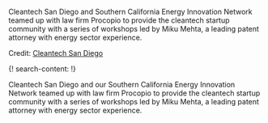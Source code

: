 Cleantech San Diego and Southern California Energy Innovation Network teamed up with law firm Procopio to provide the cleantech startup community with a series of workshops led by Miku Mehta, a leading patent attorney with energy sector experience.

Credit: [Cleantech San Diego](https://cleantechsandiego.org/)

{! search-content: !}

Cleantech San Diego and our Southern California Energy Innovation Network teamed up with law firm Procopio to provide the cleantech startup community with a series of workshops led by Miku Mehta, a leading patent attorney with energy sector experience.
